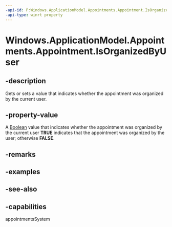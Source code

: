 ```yaml
---
-api-id: P:Windows.ApplicationModel.Appointments.Appointment.IsOrganizedByUser
-api-type: winrt property
---
```


<!-- Property syntax
public bool IsOrganizedByUser { get;  set; }
-->

# Windows.ApplicationModel.Appointments.Appointment.IsOrganizedByUser

## -description
Gets or sets a value that indicates whether the appointment was organized by the current user.

## -property-value
A [Boolean](https://msdn.microsoft.com/library/system.boolean.aspx) value that indicates whether the appointment was organized by the current user **TRUE** indicates that the appointment was organized by the user; otherwise **FALSE**.

## -remarks

## -examples

## -see-also

## -capabilities
appointmentsSystem
